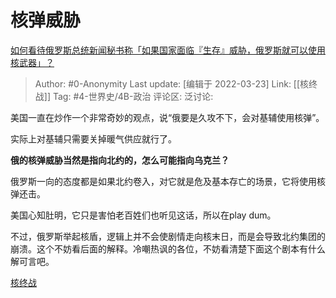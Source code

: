 # 核弹威胁
[如何看待俄罗斯总统新闻秘书称「如果国家面临『生存』威胁，俄罗斯就可以使用核武器」？](https://www.zhihu.com/question/523569107/answer/2403136373)

> Author: #0-Anonymity
> Last update: [编辑于 2022-03-23]
> Link: [[核终战]]
> Tag: #4-世界史/4B-政治
> 评论区:
> 泛讨论:

美国一直在炒作一个非常奇妙的观点，说“俄要是久攻不下，会对基辅使用核弹”。

实际上对基辅只需要关掉暖气供应就行了。

**俄的核弹威胁当然是指向北约的，怎么可能指向乌克兰？**

俄罗斯一向的态度都是如果北约卷入，对它就是危及基本存亡的场景，它将使用核弹还击。

美国心知肚明，它只是害怕老百姓们也听见这话，所以在play dum。

不过，俄罗斯举起核盾，逻辑上并不会使剧情走向核末日，而是会导致北约集团的崩溃。这个不妨看后面的解释。冷嘲热讽的各位，不妨看清楚下面这个剧本有什么解可言吧。

[核终战](https://zhuanlan.zhihu.com/p/484578437)
